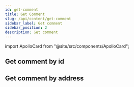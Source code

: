 ```yaml
---
id: get-comment
title: Get Comment
slug: /api/content/get-comment
sidebar_label: Get comment
sidebar_position: 2
description: Get comment
---
```


import ApolloCard from "@site/src/components/ApolloCard";

## Get comment by id

<ApolloCard queryName="getCommentById" />

## Get comment by address

<ApolloCard queryName="getCommentByAddress" />
